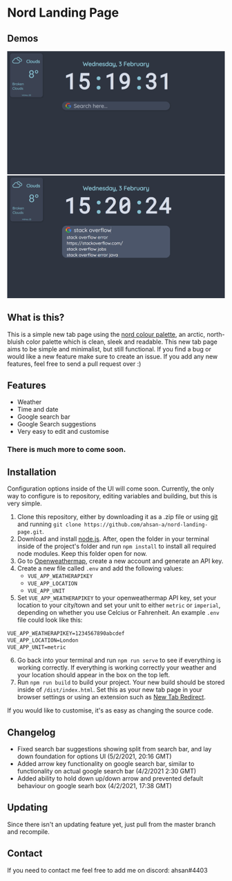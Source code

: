 # Nord Landing Page

## Demos

![New Tab page](github-assets/1.png)  
![New Tab page with search suggestions](github-assets/2.png)

## What is this?

This is a simple new tab page using the [nord colour palette](https://www.nordtheme.com/), an arctic, north-bluish color palette which is clean, sleek and readable. This new tab page aims to be simple and minimalist, but still functional. If you find a bug or would like a new feature make sure to create an issue. If you add any new features, feel free to send a pull request over :)

## Features

-   Weather
-   Time and date
-   Google search bar
-   Google Search suggestions
-   Very easy to edit and customise

### There is much more to come soon.

## Installation

Configuration options inside of the UI will come soon. Currently, the only way to configure is to repository, editing variables and building, but this is very simple.

1. Clone this repository, either by downloading it as a .zip file or using [git](https://git-scm.com/) and running
   `git clone https://github.com/ahsan-a/nord-landing-page.git`.
2. Download and install [node.js](https://nodejs.org/en/). After, open the folder in your terminal inside of the project's folder and run `npm install` to install all required node modules. Keep this folder open for now.
3. Go to [Openweathermap](https://openweathermap.org/), create a new account and generate an API key.
4. Create a new file called `.env` and add the following values:
    - `VUE_APP_WEATHERAPIKEY`
    - `VUE_APP_LOCATION`
    - `VUE_APP_UNIT`
5. Set `VUE_APP_WEATHERAPIKEY` to your openweathermap API key, set your location to your city/town and set your unit to either `metric` or `imperial`, depending on whether you use Celcius or Fahrenheit. An example `.env` file could look like this:

```
VUE_APP_WEATHERAPIKEY=1234567890abcdef
VUE_APP_LOCATION=London
VUE_APP_UNIT=metric
```

6. Go back into your terminal and run `npm run serve` to see if everything is working correctly. If everything is working correctly your weather and your location should appear in the box on the top left.
7. Run `npm run build` to build your project. Your new build should be stored inside of `/dist/index.html`. Set this as your new tab page in your browser settings or using an extension such as [New Tab Redirect](https://chrome.google.com/webstore/detail/new-tab-redirect/icpgjfneehieebagbmdbhnlpiopdcmna/related).

If you would like to customise, it's as easy as changing the source code.

## Changelog

-   Fixed search bar suggestions showing split from search bar, and lay down foundation for options UI (5/2/2021, 20:16 GMT)
-   Added arrow key functionality on google search bar, similar to functionality on actual google search bar (4/2/2021 2:30 GMT)
-   Added ability to hold down up/down arrow and prevented default behaviour on google searh box (4/2/2021, 17:38 GMT)

## Updating

Since there isn't an updating feature yet, just pull from the master branch and recompile.

## Contact

If you need to contact me feel free to add me on discord: ahsan#4403
